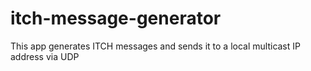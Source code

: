 # itch-message-generator
This app generates ITCH messages and sends it to a local multicast IP address via UDP
